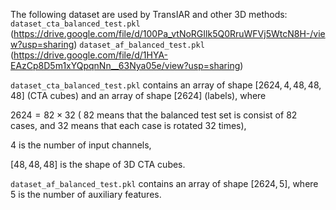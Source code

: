 The following dataset are used by TransIAR and other 3D methods:
`dataset_cta_balanced_test.pkl` (https://drive.google.com/file/d/100Pa_vtNoRGIlk5Q0RruWFVj5WtcN8H-/view?usp=sharing)
`dataset_af_balanced_test.pkl` (https://drive.google.com/file/d/1HYA-EAzCp8D5m1xYQpqnNn__63Nya05e/view?usp=sharing)



`dataset_cta_balanced_test.pkl` contains an array of shape $[2624, 4, 48, 48, 48]$ (CTA cubes) and an array of shape $[2624]$ (labels), where 

$2624 = 82 \times 32$ ( $82$ means that the balanced test set is consist of 82 cases, and $32$ means that each case is rotated 32 times),

$4$ is the number of input channels,

$[48,48,48]$ is the shape of 3D CTA cubes.

`dataset_af_balanced_test.pkl` contains an array of shape $[2624, 5]$, where $5$ is the number of auxiliary features.

